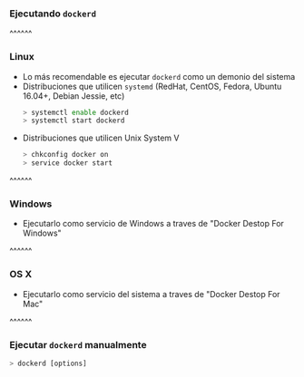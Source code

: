 ### Ejecutando ```dockerd```

^^^^^^
<!-- .slide: data-background="images/tux.png" data-background-size="100vh" data-background-opacity="0.2"-->
### Linux

* Lo más recomendable es ejecutar ```dockerd``` como un demonio del sistema
* Distribuciones que utilicen ```systemd``` (RedHat, CentOS, Fedora, Ubuntu 16.04+, Debian Jessie, etc)
  ```bash
  > systemctl enable dockerd
  > systemctl start dockerd
  ```
* Distribuciones que utilicen Unix System V
   ```bash
   > chkconfig docker on
   > service docker start
   ```

^^^^^^
<!-- .slide: data-background="images/windows.png" data-background-size="100vh" data-background-opacity="0.2"-->
### Windows

* Ejecutarlo como servicio de Windows a traves de "Docker Destop For Windows"

^^^^^^
<!-- .slide: data-background="images/osx.png" data-background-size="100vh" data-background-opacity="0.2"-->
### OS X

* Ejecutarlo como servicio del sistema a traves de "Docker Destop For Mac"

^^^^^^

### Ejecutar ```dockerd``` manualmente

```bash
> dockerd [options]
```